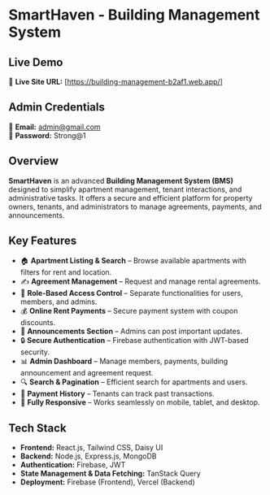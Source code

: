 # SmartHaven - Building Management System

## Live Demo
🔗 **Live Site URL:** [https://building-management-b2af1.web.app/]

## Admin Credentials
👤 **Email:** admin@gmail.com  
🔑 **Password:** Strong@1

## Overview
**SmartHaven** is an advanced **Building Management System (BMS)** designed to simplify apartment management, tenant interactions, and administrative tasks. It offers a secure and efficient platform for property owners, tenants, and administrators to manage agreements, payments, and announcements.

## Key Features
- 🏠 **Apartment Listing & Search** – Browse available apartments with filters for rent and location.
- ✍️ **Agreement Management** – Request and manage rental agreements.
- 👥 **Role-Based Access Control** – Separate functionalities for users, members, and admins.
- 💰 **Online Rent Payments** – Secure payment system with coupon discounts.
- 📢 **Announcements Section** – Admins can post important updates.
- 🔒 **Secure Authentication** – Firebase authentication with JWT-based security.
- 📊 **Admin Dashboard** – Manage members, payments,  building announcement and agreement request.
- 🔍 **Search & Pagination** – Efficient search for apartments and users.
- 📜 **Payment History** – Tenants can track past transactions.
- 📱 **Fully Responsive** – Works seamlessly on mobile, tablet, and desktop.

## Tech Stack
- **Frontend:** React.js, Tailwind CSS, Daisy UI
- **Backend:** Node.js, Express.js, MongoDB
- **Authentication:** Firebase, JWT
- **State Management & Data Fetching:** TanStack Query
- **Deployment:** Firebase (Frontend), Vercel (Backend)

